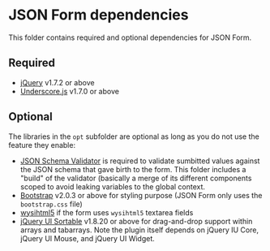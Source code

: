 JSON Form dependencies
======================

This folder contains required and optional dependencies for JSON Form.

Required
--------
- [jQuery](http://jquery.com/) v1.7.2 or above
- [Underscore.js](http://documentcloud.github.com/underscore/) v1.7.0 or above


Optional
--------
The libraries in the ```opt``` subfolder are optional as long as you do not use the feature they enable:
- [JSON Schema Validator](https://github.com/garycourt/JSV) is required to validate sumbitted values against the JSON schema that gave birth to the form. This folder includes a "build" of the validator (basically a merge of its different components scoped to avoid leaking variables to the global context.
- [Bootstrap](http://twitter.github.com/bootstrap/) v2.0.3 or above for styling purpose (JSON Form only uses the ```bootstrap.css``` file)
- [wysihtml5](http://jhollingworth.github.com/bootstrap-wysihtml5/) if the form uses ```wysihtml5``` textarea fields
- [jQuery UI Sortable](http://jqueryui.com/demos/sortable/) v1.8.20 or above for drag-and-drop support within arrays and tabarrays. Note the plugin itself depends on jQuery IU Core, jQuery UI Mouse, and jQuery UI Widget.